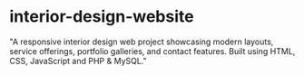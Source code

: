 # interior-design-website
"A responsive interior design web project showcasing modern layouts, service offerings, portfolio galleries, and contact features. Built using HTML, CSS, JavaScript and PHP &amp; MySQL."
